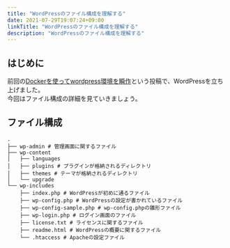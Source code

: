 ```yaml
---
title: "WordPressのファイル構成を理解する"
date: 2021-07-29T19:07:24+09:00
linkTitle: "WordPressのファイル構成を理解する"
description: "WordPressのファイル構成を理解する"
---
```


## はじめに
前回の[Dockerを使ってwordpress環境を瞬作](../dockerを使ってwordpress環境を瞬作/)という投稿で、WordPressを立ち上げました。  
今回はファイル構成の詳細を見ていきましょう。  

## ファイル構成
```
.
├── wp-admin # 管理画面に関するファイル
├── wp-content
│   ├── languages
│   ├── plugins # プラグインが格納されるディレクトリ
│   ├── themes # テーマが格納されるディレクトリ
│   └── upgrade
└── wp-includes
    ├── index.php # WordPressが初めに通るファイル
    ├── wp-config.php # WordPressの設定が書かれているファイル
    ├── wp-config-sample.php # wp-config.phpの雛形ファイル
    ├── wp-login.php # ログイン画面のファイル
    ├── license.txt # ライセンスに関するファイル
    ├── readme.html # WordPressの概要に関するファイル
    └── .htaccess # Apacheの設定ファイル
```

